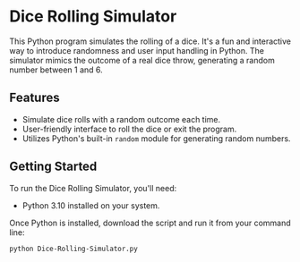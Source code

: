 # Dice Rolling Simulator

This Python program simulates the rolling of a dice. It's a fun and interactive way to introduce randomness and user input handling in Python. The simulator mimics the outcome of a real dice throw, generating a random number between 1 and 6.

## Features

- Simulate dice rolls with a random outcome each time.
- User-friendly interface to roll the dice or exit the program.
- Utilizes Python's built-in `random` module for generating random numbers.

## Getting Started

To run the Dice Rolling Simulator, you'll need:

- Python 3.10 installed on your system.

Once Python is installed, download the script and run it from your command line:

```bash
python Dice-Rolling-Simulator.py
